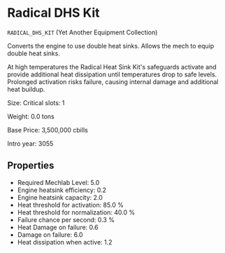 # Radical DHS Kit

`RADICAL_DHS_KIT` (Yet Another Equipment Collection)

Converts the engine to use double heat sinks. Allows the mech to equip double heat sinks.

At high temperatures the Radical Heat Sink Kit's safeguards activate and provide additional heat dissipation until temperatures drop to safe levels. Prolonged activation risks failure, causing internal damage and additional heat buildup.

Size: Critical slots: 1

Weight: 0.0 tons

Base Price: 3,500,000 cbills

Intro year: 3055

## Properties
* Required Mechlab Level: 5.0 
* Engine heatsink efficiency: 0.2 
* Engine heatsink capacity: 2.0 
* Heat threshold for activation: 85.0 %
* Heat threshold for normalization: 40.0 %
* Failure chance per second: 0.3 %
* Heat Damage on failure: 0.6 
* Damage on failure: 6.0 
* Heat dissipation when active: 1.2 
